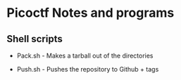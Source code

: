 # Picoctf Notes and programs

## Shell scripts

- Pack.sh - Makes a tarball out of the directories

- Push.sh - Pushes the repository to Github + tags
